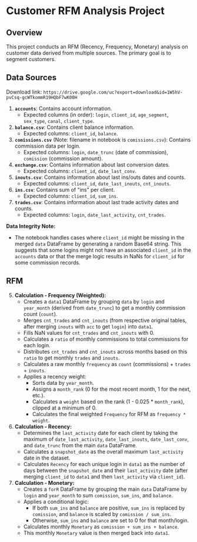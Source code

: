 # Customer RFM Analysis Project

## Overview

This project conducts an RFM (Recency, Frequency, Monetary) analysis on customer data derived from multiple sources. The primary goal is to segment customers.


## Data Sources

Download link: `https://drive.google.com/uc?export=download&id=1W5hV-pvCsq-gcWTkommR19HQbF7wK00H`
1.  **`accounts`**: Contains account information.
    * Expected columns (in order): `login`, `client_id`, `age_segment`, `sex_type`, `canal`, `client_type`.
2.  **`balance.csv`**: Contains client balance information.
    * Expected columns: `client_id`, `balance`.
3.  **`comissions.csv`** (Note: filename in notebook is `comissions.csv`): Contains commission data per login.
    * Expected columns: `login`, `date_trunc` (date of commission), `comission` (commission amount).
4.  **`exchange.csv`**: Contains information about last conversion dates.
    * Expected columns: `client_id`, `date_last_conv`.
5.  **`inouts.csv`**: Contains information about last ins/outs dates and counts.
    * Expected columns: `client_id`, `date_last_inouts`, `cnt_inouts`.
6.  **`ins.csv`**: Contains sum of "ins" per client.
    * Expected columns: `client_id`, `sum_ins`.
7.  **`trades.csv`**: Contains information about last trade activity dates and counts.
    * Expected columns: `login`, `date_last_activity`, `cnt_trades`.

**Data Integrity Note:**
* The notebook handles cases where `client_id` might be missing in the merged `data` DataFrame by generating a random Base64 string. This suggests that some logins might not have an associated `client_id` in the `accounts` data or that the merge logic results in NaNs for `client_id` for some commission records.

## RFM

5.  **Calculation - Frequency (Weighted):**
    * Creates a `data1` DataFrame by grouping `data` by `login` and `year_month` (derived from `date_trunc`) to get a monthly commission count (`count`).
    * Merges `cnt_trades` and `cnt_inouts` (from respective original tables, after merging `inouts` with `acc` to get `login`) into `data1`.
    * Fills NaN values for `cnt_trades` and `cnt_inouts` with 0.
    * Calculates a `ratio` of monthly commissions to total commissions for each login.
    * Distributes `cnt_trades` and `cnt_inouts` across months based on this `ratio` to get monthly `trades` and `inouts`.
    * Calculates a raw monthly `frequency` as `count` (commissions) + `trades` + `inouts`.
    * Applies a recency weight:
        * Sorts data by `year_month`.
        * Assigns a `month_rank` (0 for the most recent month, 1 for the next, etc.).
        * Calculates a `weight` based on the rank (1 - 0.025 \* `month_rank`), clipped at a minimum of 0.
        * Calculates the final weighted `Frequency` for RFM as `frequency * weight`.
6.  **Calculation - Recency:**
    * Determines the `last_activity` date for each client by taking the maximum of `date_last_activity`, `date_last_inouts`, `date_last_conv`, and `date_trunc` from the main `data` DataFrame.
    * Calculates a `snapshot_date` as the overall maximum `last_activity` date in the dataset.
    * Calculates `Recency` for each unique login in `data1` as the number of days between the `snapshot_date` and their `last_activity` date (after merging `client_id` to `data1` and then `last_activity` via `client_id`).
7.  **Calculation - Monetary:**
    * Creates a `forR` DataFrame by grouping the main `data` DataFrame by `login` and `year_month` to sum `comission`, `sum_ins`, and `balance`.
    * Applies a conditional logic:
        * If both `sum_ins` and `balance` are positive, `sum_ins` is replaced by `comission`, and `balance` is scaled by `comission / sum_ins`.
        * Otherwise, `sum_ins` and `balance` are set to 0 for that month/login.
    * Calculates monthly `Monetary` as `comission + sum_ins + balance`.
    * This monthly `Monetary` value is then merged back into `data1`.

